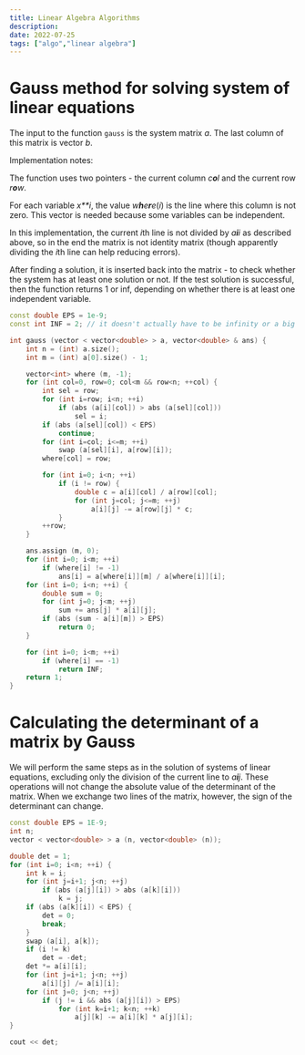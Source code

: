 ```yaml
---
title: Linear Algebra Algorithms
description:
date: 2022-07-25
tags: ["algo","linear algebra"]
---
```

# Gauss method for solving system of linear equations

The input to the function `gauss` is the system matrix *a*. The last column of this matrix is vector *b*.

Implementation notes:

The function uses two pointers - the current column *c**o**l* and the current row *r**o**w*.

For each variable *x**i*, the value *w**h**e**r**e*(*i*) is the line where this column is not zero. This vector is needed because some variables can be independent.

In this implementation, the current *i*th line is not divided by *a**i**i* as described above, so in the end the matrix is not identity matrix (though apparently dividing the *i*th line can help reducing errors).

After finding a solution, it is inserted back into the matrix - to  check whether the system has at least one solution or not. If the test  solution is successful, then the function returns 1 or inf, depending on whether there is at least one independent variable.

```cpp
const double EPS = 1e-9;
const int INF = 2; // it doesn't actually have to be infinity or a big number

int gauss (vector < vector<double> > a, vector<double> & ans) {
    int n = (int) a.size();
    int m = (int) a[0].size() - 1;

    vector<int> where (m, -1);
    for (int col=0, row=0; col<m && row<n; ++col) {
        int sel = row;
        for (int i=row; i<n; ++i)
            if (abs (a[i][col]) > abs (a[sel][col]))
                sel = i;
        if (abs (a[sel][col]) < EPS)
            continue;
        for (int i=col; i<=m; ++i)
            swap (a[sel][i], a[row][i]);
        where[col] = row;

        for (int i=0; i<n; ++i)
            if (i != row) {
                double c = a[i][col] / a[row][col];
                for (int j=col; j<=m; ++j)
                    a[i][j] -= a[row][j] * c;
            }
        ++row;
    }

    ans.assign (m, 0);
    for (int i=0; i<m; ++i)
        if (where[i] != -1)
            ans[i] = a[where[i]][m] / a[where[i]][i];
    for (int i=0; i<n; ++i) {
        double sum = 0;
        for (int j=0; j<m; ++j)
            sum += ans[j] * a[i][j];
        if (abs (sum - a[i][m]) > EPS)
            return 0;
    }

    for (int i=0; i<m; ++i)
        if (where[i] == -1)
            return INF;
    return 1;
}
```

# Calculating the determinant of a matrix by Gauss

We will perform the same steps as in the solution of systems of linear  equations, excluding only the division of the current line to *a**i**j*. These operations will not change the absolute value of the determinant  of the matrix. When we exchange two lines of the matrix, however, the  sign of the determinant can change.

```cpp
const double EPS = 1E-9;
int n;
vector < vector<double> > a (n, vector<double> (n));

double det = 1;
for (int i=0; i<n; ++i) {
    int k = i;
    for (int j=i+1; j<n; ++j)
        if (abs (a[j][i]) > abs (a[k][i]))
            k = j;
    if (abs (a[k][i]) < EPS) {
        det = 0;
        break;
    }
    swap (a[i], a[k]);
    if (i != k)
        det = -det;
    det *= a[i][i];
    for (int j=i+1; j<n; ++j)
        a[i][j] /= a[i][i];
    for (int j=0; j<n; ++j)
        if (j != i && abs (a[j][i]) > EPS)
            for (int k=i+1; k<n; ++k)
                a[j][k] -= a[i][k] * a[j][i];
}

cout << det;
```

